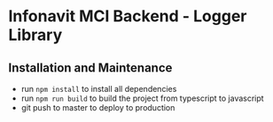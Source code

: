 # Infonavit MCI Backend - Logger Library

## Installation and Maintenance
- run `npm install` to install all dependencies
- run `npm run build` to build the project from typescript to javascript
- git push to master to deploy to production